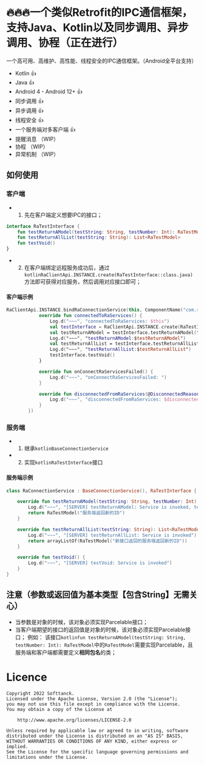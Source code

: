 # 🔥🔥🔥一个类似Retrofit的IPC通信框架，支持Java、Kotlin以及同步调用、异步调用、协程（正在进行）
一个高可用、高维护、高性能、线程安全的IPC通信框架。（Android全平台支持）
- Kotlin 👍
- Java 👍
- Android 4 - Android 12+ 👍
- 同步调用 👍
- 异步调用 👍
- 线程安全 👍 
- 一个服务端对多客户端 👍
- 提醒消息 （WIP）  
- 协程 （WIP）
- 异常机制 （WIP）
## 如何使用
### 客户端
- 1. 先在客户端定义想要IPC的接口；
```kotlin
interface RaTestInterface {
    fun testReturnAModel(testString: String, testNumber: Int): RaTestModel
    fun testReturnAllList(testString: String): List<RaTestModel>
    fun testVoid()
}
```
- 2. 在客户端绑定远程服务成功后，通过 ```kotlinRaClientApi.INSTANCE.create(RaTestInterface::class.java)```方法即可获得对应服务，然后调用对应接口即可；
#### 客户端示例    
```kotlin
RaClientApi.INSTANCE.bindRaConnectionService(this, ComponentName("com.softtanck.ramessageservice", "com.softtanck.ramessageservice.RaConnectionService"), object : BindStateListener {
            override fun connectedToRaServices() {
                Log.d("~~~", "connectedToRaServices: $this")
                val testInterface = RaClientApi.INSTANCE.create(RaTestInterface::class.java)
                val testReturnAModel = testInterface.testReturnAModel("I am from the caller", 1)
                Log.d("~~~", "testReturnAModel:$testReturnAModel")
                val testReturnAllList = testInterface.testReturnAllList("I am from the caller")
                Log.d("~~~", "testReturnAllList:$testReturnAllList")
                testInterface.testVoid()
            }

            override fun onConnectRaServicesFailed() {
                Log.d("~~~", "onConnectRaServicesFailed: ")
            }

            override fun disconnectedFromRaServices(@DisconnectedReason disconnectedReason: Int) {
                Log.d("~~~", "disconnectedFromRaServices: $disconnectedReason")
            }
        })
```
### 服务端
- 1. 继承```kotlinBaseConnectionService```
- 2. 实现```kotlinRaTestInterface```接口
#### 服务端示例    
```kotlin
class RaConnectionService : BaseConnectionService(), RaTestInterface {

    override fun testReturnAModel(testString: String, testNumber: Int): RaTestModel {
        Log.d("~~~", "[SERVER] testReturnAModel: Service is invoked, testString:$testString, testNumber:$testNumber")
        return RaTestModel("服务端返回新的ID")
    }

    override fun testReturnAllList(testString: String): List<RaTestModel> {
        Log.d("~~~", "[SERVER] testReturnAllList: Service is invoked")
        return arrayListOf(RaTestModel("新接口返回的服务端返回新的ID"))
    }

    override fun testVoid() {
        Log.d("~~~", "[SERVER] testVoid: Service is invoked")
    }
}
```
## 注意（参数或返回值为基本类型【包含String】**无需关心**）
- 当参数是对象的时候，该对象必须实现Parcelable接口；
- 当客户端期望的接口的返回值是对象的时候，该对象必须实现Parcelable接口；
例如：
该接口```kotlinfun testReturnAModel(testString: String, testNumber: Int): RaTestModel```中的```RaTestModel```需要实现Parcelable，且服务端和客户端都需要定义**相同包名**的类；
# Licence
```
Copyright 2022 Softtanck.
Licensed under the Apache License, Version 2.0 (the "License");
you may not use this file except in compliance with the License.
You may obtain a copy of the License at

    http://www.apache.org/licenses/LICENSE-2.0

Unless required by applicable law or agreed to in writing, software
distributed under the License is distributed on an "AS IS" BASIS,
WITHOUT WARRANTIES OR CONDITIONS OF ANY KIND, either express or implied.
See the License for the specific language governing permissions and
limitations under the License.
```